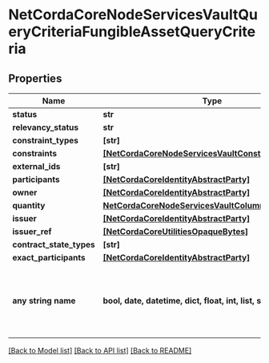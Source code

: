 # NetCordaCoreNodeServicesVaultQueryCriteriaFungibleAssetQueryCriteria

## Properties
Name | Type | Description | Notes
------------ | ------------- | ------------- | -------------
**status** | **str** |  | 
**relevancy_status** | **str** |  | 
**constraint_types** | **[str]** |  | 
**constraints** | [**[NetCordaCoreNodeServicesVaultConstraintInfo]**](NetCordaCoreNodeServicesVaultConstraintInfo.md) |  | 
**external_ids** | **[str]** |  | 
**participants** | [**[NetCordaCoreIdentityAbstractParty]**](NetCordaCoreIdentityAbstractParty.md) |  | [optional] 
**owner** | [**[NetCordaCoreIdentityAbstractParty]**](NetCordaCoreIdentityAbstractParty.md) |  | [optional] 
**quantity** | [**NetCordaCoreNodeServicesVaultColumnPredicateLong**](NetCordaCoreNodeServicesVaultColumnPredicateLong.md) |  | [optional] 
**issuer** | [**[NetCordaCoreIdentityAbstractParty]**](NetCordaCoreIdentityAbstractParty.md) |  | [optional] 
**issuer_ref** | [**[NetCordaCoreUtilitiesOpaqueBytes]**](NetCordaCoreUtilitiesOpaqueBytes.md) |  | [optional] 
**contract_state_types** | **[str]** |  | [optional] 
**exact_participants** | [**[NetCordaCoreIdentityAbstractParty]**](NetCordaCoreIdentityAbstractParty.md) |  | [optional] 
**any string name** | **bool, date, datetime, dict, float, int, list, str, none_type** | any string name can be used but the value must be the correct type | [optional]

[[Back to Model list]](../README.md#documentation-for-models) [[Back to API list]](../README.md#documentation-for-api-endpoints) [[Back to README]](../README.md)


